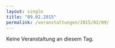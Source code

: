 ```yaml
---
layout: single
title: "09.02.2015"
permalink: /veranstaltungen/2015/02/09/
---
```


Keine Veranstaltung an diesem Tag.
